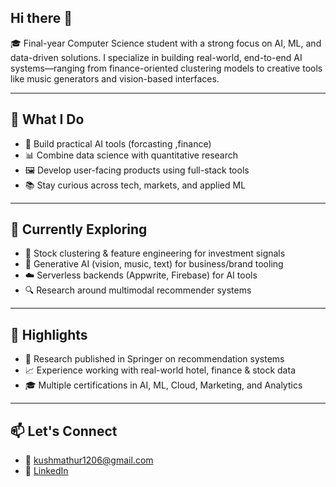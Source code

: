 ## Hi there 👋

🎓 Final-year Computer Science student with a strong focus on AI, ML, and data-driven solutions. I specialize in building real-world, end-to-end AI systems—ranging from finance-oriented clustering models to creative tools like music generators and vision-based interfaces.

---

## 🧠 What I Do

- 🤖 Build practical AI tools (forcasting ,finance)
- 📊 Combine data science with quantitative research
- 🖼️ Develop user-facing products using full-stack tools
- 📚 Stay curious across tech, markets, and applied ML

---

## 🎯 Currently Exploring

- 🧮 Stock clustering & feature engineering for investment signals  
- 🧩 Generative AI (vision, music, text) for business/brand tooling  
- ☁️ Serverless backends (Appwrite, Firebase) for AI tools  
- 🔍 Research around multimodal recommender systems

---

## 🏅 Highlights

- 📄 Research published in Springer on recommendation systems
- 📈 Experience working with real-world hotel, finance & stock data
- 🎓 Multiple certifications in AI, ML, Cloud, Marketing, and Analytics

---

## 📫 Let's Connect

- 📧 kushmathur1206@gmail.com  
- 🔗 [LinkedIn](https://linkedin.com/in/kush-mathur)
